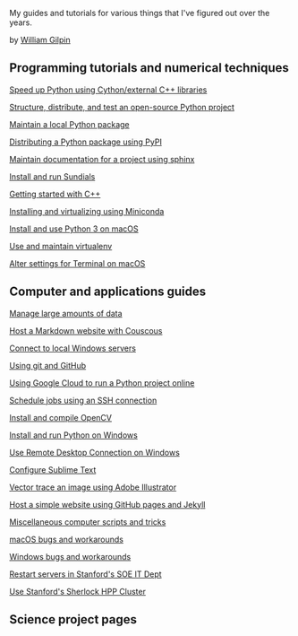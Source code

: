 <!-- ---
layout: home
date: "2017-02-23T10:20:00Z"
---
 -->

My guides and tutorials for various things that I've figured out over the years.

by [William Gilpin](http://www.wgilpin.com/)


## Programming tutorials and numerical techniques

[Speed up Python using Cython/external C++ libraries](howto_cython.md)

[Structure, distribute, and test an open-source Python project](howto_python_project.md)

[Maintain a local Python package](howto_packages.md)

[Distributing a Python package using PyPI](howto_pypi.md)

[Maintain documentation for a project using sphinx](howto_sphinx.md)

[Install and run Sundials](howto_sundials_python.md)

[Getting started with C++](howto_cpp.md)

[Installing and virtualizing using Miniconda](howto_conda.md)

[Install and use Python 3 on macOS](howto_python3.md)

[Use and maintain virtualenv](howto_virtualenv.md)

[Alter settings for Terminal on macOS](howto_terminal_settings.md)


## Computer and applications guides

[Manage large amounts of data](howto_bigdata.md)

[Host a Markdown website with Couscous](howto_couscous.md)

[Connect to local Windows servers](howto_connect_to_lab_servers.md)

[Using git and GitHub](howto_github.md)

[Using Google Cloud to run a Python project online](howto_google_cloud.md)

[Schedule jobs using an SSH connection](howto_jobschedule.md)

[Install and compile OpenCV](howto_opencv.md)

[Install and run Python on Windows](howto_pythononwindows.md)

[Use Remote Desktop Connection on Windows](howto_remote.md)

[Configure Sublime Text](howto_sublime_notes.md)

[Vector trace an image using Adobe Illustrator](howto_vectortrace.md)

[Host a simple website using GitHub pages and Jekyll](howto_website.md)

[Miscellaneous computer scripts and tricks](miscellaneous.md)

[macOS bugs and workarounds](osx_bugs.md)

[Windows bugs and workarounds](windows_bugs.md)

[Restart servers in Stanford's SOE IT Dept](howto_restartStanfordSOEservers.md)

[Use Stanford's Sherlock HPP Cluster](howto_sherlock.md)


## Science project pages


<!-- [] -->

